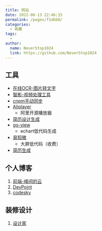 ```yaml
---
title: 网站
date: 2022-06-13 22:46:15
permalink: /pages/f1dbb0/
categories:
  - 收藏
tags:
  - 
author: 
  name: NeverStop1024
  link: https://github.com/NeverStop1024
---
```

## 工具
* [在线OCR-图片转文字](https://web.baimiaoapp.com/)
* [智影-视频处理工具](https://zenvideo.qq.com/)
* [cnpm手动同步](https://npmmirror.com/sync/mine-demo-jian#logid=630d91b2ea96dd786ab7cc53)
* [Aliplayer](https://player.alicdn.com/aliplayer/presentation/index.html?type=playlist)
   * 阿里开源播放器
* [简历设计生成](https://github.com/huajian-pro/resume-design)
* [go-view](https://gitee.com/dromara/go-view)
  * echart低代码生成
* [易知微](https://easyv.cloud/)
  * 大屏低代码（收费）
* [简历生成](https://github.com/hua1995116/react-resume-site)
## 个人博客
1. [前端-峰间的云](https://www.orzzone.com/)
2. [DevPoint](https://www.devpoint.cn/index.shtml)
3. [codesky](https://www.codesky.me/) 
## 装修设计
1. [设计家](https://www.shejijia.com/) 

